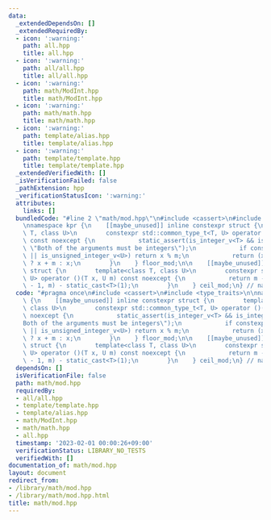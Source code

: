 ```yaml
---
data:
  _extendedDependsOn: []
  _extendedRequiredBy:
  - icon: ':warning:'
    path: all.hpp
    title: all.hpp
  - icon: ':warning:'
    path: all/all.hpp
    title: all/all.hpp
  - icon: ':warning:'
    path: math/ModInt.hpp
    title: math/ModInt.hpp
  - icon: ':warning:'
    path: math/math.hpp
    title: math/math.hpp
  - icon: ':warning:'
    path: template/alias.hpp
    title: template/alias.hpp
  - icon: ':warning:'
    path: template/template.hpp
    title: template/template.hpp
  _extendedVerifiedWith: []
  _isVerificationFailed: false
  _pathExtension: hpp
  _verificationStatusIcon: ':warning:'
  attributes:
    links: []
  bundledCode: "#line 2 \"math/mod.hpp\"\n#include <cassert>\n#include <type_traits>\n\
    \nnamespace kpr {\n    [[maybe_unused]] inline constexpr struct {\n        template<class\
    \ T, class U>\n        constexpr std::common_type_t<T, U> operator ()(T x, U m)\
    \ const noexcept {\n            static_assert(is_integer_v<T> && is_integer_v<U>,\
    \ \"Both of the arguments must be integers\");\n            if constexpr (is_unsigned_integer_v<T>\
    \ || is_unsigned_integer_v<U>) return x % m;\n            return (x %= m) < 0\
    \ ? x + m : x;\n        }\n    } floor_mod;\n\n    [[maybe_unused]] inline constexpr\
    \ struct {\n        template<class T, class U>\n        constexpr std::common_type_t<T,\
    \ U> operator ()(T x, U m) const noexcept {\n            return m - floor_mod(x\
    \ - 1, m) - static_cast<T>(1);\n        }\n    } ceil_mod;\n} // namespace kpr\n"
  code: "#pragma once\n#include <cassert>\n#include <type_traits>\n\nnamespace kpr\
    \ {\n    [[maybe_unused]] inline constexpr struct {\n        template<class T,\
    \ class U>\n        constexpr std::common_type_t<T, U> operator ()(T x, U m) const\
    \ noexcept {\n            static_assert(is_integer_v<T> && is_integer_v<U>, \"\
    Both of the arguments must be integers\");\n            if constexpr (is_unsigned_integer_v<T>\
    \ || is_unsigned_integer_v<U>) return x % m;\n            return (x %= m) < 0\
    \ ? x + m : x;\n        }\n    } floor_mod;\n\n    [[maybe_unused]] inline constexpr\
    \ struct {\n        template<class T, class U>\n        constexpr std::common_type_t<T,\
    \ U> operator ()(T x, U m) const noexcept {\n            return m - floor_mod(x\
    \ - 1, m) - static_cast<T>(1);\n        }\n    } ceil_mod;\n} // namespace kpr\n"
  dependsOn: []
  isVerificationFile: false
  path: math/mod.hpp
  requiredBy:
  - all/all.hpp
  - template/template.hpp
  - template/alias.hpp
  - math/ModInt.hpp
  - math/math.hpp
  - all.hpp
  timestamp: '2023-02-01 00:00:26+09:00'
  verificationStatus: LIBRARY_NO_TESTS
  verifiedWith: []
documentation_of: math/mod.hpp
layout: document
redirect_from:
- /library/math/mod.hpp
- /library/math/mod.hpp.html
title: math/mod.hpp
---
```


